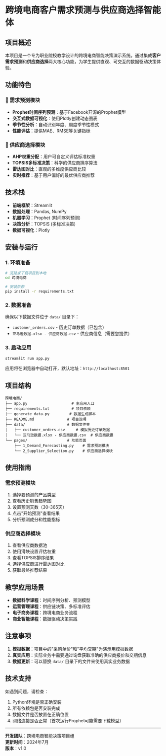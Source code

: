 # 跨境电商客户需求预测与供应商选择智能体

## 项目概述

本项目是一个专为职业院校教学设计的跨境电商智能决策演示系统。通过集成**客户需求预测**和**供应商选择**两大核心功能，为学生提供直观、可交互的数据驱动决策体验。

## 功能特色

### 🔮 需求预测模块
- **Prophet时间序列预测**：基于Facebook开源的Prophet模型
- **交互式数据可视化**：使用Plotly创建动态图表
- **季节性分析**：自动识别年度、周度季节性模式
- **性能评估**：提供MAE、RMSE等关键指标

### 🤝 供应商选择模块
- **AHP权重分配**：用户可自定义评估标准权重
- **TOPSIS多标准决策**：科学的供应商排序算法
- **雷达图对比**：直观的多维度供应商比较
- **实时推荐**：基于用户偏好的最优供应商推荐

## 技术栈

- **前端框架**：Streamlit
- **数据处理**：Pandas, NumPy
- **机器学习**：Prophet (时间序列预测)
- **决策分析**：TOPSIS (多标准决策)
- **数据可视化**：Plotly

## 安装与运行

### 1. 环境准备
```bash
# 克隆或下载项目到本地
cd 跨境电商

# 安装依赖
pip install -r requirements.txt
```

### 2. 数据准备
确保以下数据文件位于 `data/` 目录下：
- `customer_orders.csv` - 历史订单数据（已包含）
- `亚马逊数据.xlsx - 供应商数据.csv` - 供应商信息（需要您提供）

### 3. 启动应用
```bash
streamlit run app.py
```

应用将在浏览器中自动打开，默认地址：`http://localhost:8501`

## 项目结构

```
跨境电商/
├── app.py                    # 主应用入口
├── requirements.txt          # 项目依赖
├── generate_data.py         # 数据生成脚本
├── README.md               # 项目说明
├── data/                   # 数据文件夹
│   ├── customer_orders.csv     # 模拟历史订单数据
│   └── 亚马逊数据.xlsx - 供应商数据.csv  # 供应商数据
└── pages/                  # 功能页面
    ├── 1_Demand_Forecasting.py    # 需求预测模块
    └── 2_Supplier_Selection.py    # 供应商选择模块
```

## 使用指南

### 需求预测模块
1. 选择要预测的产品类型
2. 查看历史销售趋势图
3. 设置预测天数（30-365天）
4. 点击"开始预测"查看结果
5. 分析预测成分和性能指标

### 供应商选择模块
1. 查看供应商数据池
2. 使用滑块设置评估权重
3. 查看TOPSIS排序结果
4. 选择供应商进行雷达图对比
5. 获取最终推荐结果

## 教学应用场景

- **数据科学课程**：时间序列分析、预测模型
- **运营管理课程**：供应链决策、多标准评估
- **电子商务课程**：跨境电商业务流程
- **商业智能课程**：数据驱动决策实践

## 注意事项

1. **模拟数据**：项目中的"采购单价"和"平均交期"为演示用模拟数据
2. **真实应用**：实际业务中需要通过询盘获取准确的供应商报价和交期信息
3. **数据更新**：可以替换 `data/` 目录下的文件来使用真实业务数据

## 技术支持

如遇到问题，请检查：
1. Python环境是否正确安装
2. 所有依赖包是否安装完成
3. 数据文件是否放置在正确位置
4. 网络连接是否正常（首次运行Prophet可能需要下载模型）

---

**开发团队**：跨境电商智能决策项目组  
**更新时间**：2024年7月  
**版本**：v1.0
